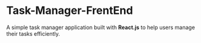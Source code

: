 # Task-Manager-FrentEnd
A simple task manager application built with **React.js** to help users manage their tasks efficiently.
